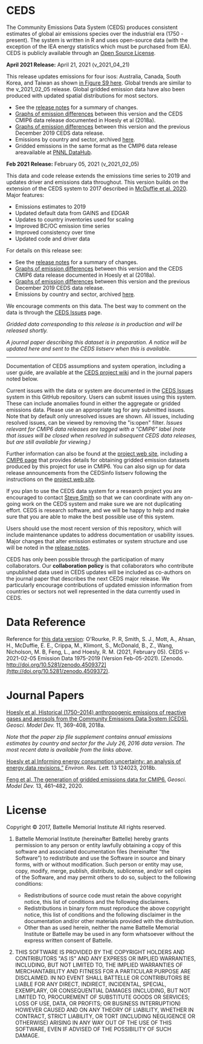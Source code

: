 # CEDS
The Community Emissions Data System (CEDS) produces consistent estimates of global air emissions species over the industrial era (1750 - present). The system is written in R and uses open-source data (with the exception of the IEA energy statistics which must be purchased from IEA). CEDS is publicly available through an [Open Source License](#license-section).

**April 2021 Release:** April 21, 2021 (v\_2021\_04\_21)

This release updates emissions for four isos: Australia, Canada, South Korea, and Taiwan as shown [in Figure S9 here](./documentation/Version_comparison_figures_v_2021_04_21_vs_v_2021_02_05.pdf). Global trends are similar to the v\_2021\_02\_05 release. Global gridded emission data have also been produced with updated spatial distributions for most sectors.

* See the [release notes](https://github.com/JGCRI/CEDS/wiki/Release-Notes) for a summary of changes.
* [Graphs of emission differences](./documentation/Version_comparison_figures_v_2021_04_21_vs_v_2016_07_16(CMIP6).pdf) between this version and the CEDS CMIP6 data release documented in Hoesly et al (2018a). 
* [Graphs of emission differences](./documentation/Version_comparison_figures_v_2021_04_21_vs_v_2019_12_23.pdf) between this version and the previous December 2019 CEDS data release. 
* Emissions by country and sector, archived [here](http://doi.org/10.5281/zenodo.4737769).
* Gridded emissions in the same format as the CMIP6 data release areavailable at [PNNL DataHub](https://data.pnnl.gov/dataset/CEDS-4-21-21).


**Feb 2021 Release:** February 05, 2021 (v\_2021\_02\_05)

This data and code release extends the emissions time series to 2019 and updates driver and emissions data throughout. This version builds on the extension of the CEDS system to 2017 described in [McDuffie et al. 2020](https://essd.copernicus.org/preprints/essd-2020-103/). Major features:

* Emissions estimates to 2019
* Updated default data from GAINS and EDGAR
* Updates to country inventories used for scaling
* Improved BC/OC emission time series
* Improved consistency over time
* Updated code and driver data

For details on this release see:

* See the [release notes](https://github.com/JGCRI/CEDS/wiki/Release-Notes) for a summary of changes.
* [Graphs of emission differences](./documentation/Version_comparison_figures_v_2021_02_05_vs_v_2016_07_16(CMIP6).pdf) between this version and the CEDS CMIP6 data release documented in Hoesly et al (2018a). 
* [Graphs of emission differences](./documentation/Version_comparison_figures_v_2021_02_05_vs_v_2019_12_23.pdf) between this version and the previous December 2019 CEDS data release. 
* Emissions by country and sector, archived [here](http://doi.org/10.5281/zenodo.4509372).

We encourage comments on this data. The best way to comment on the data is through the [CEDS Issues](https://github.com/JGCRI/CEDS/issues) page.

_Gridded data corresponding to this release is in production and will be released shortly._

_A journal paper describing this dataset is in preparation. A notice will be updated here and sent to the CEDS listserv when this is available._

***

Documentation of CEDS assumptions and system operation, including a user guide, are available at the [CEDS project wiki](https://github.com/JGCRI/CEDS/wiki) and in the journal papers noted below. 

Current issues with the data or system are documented in the [CEDS Issues](https://github.com/JGCRI/CEDS/issues) system in this GitHub repository. Users can submit issues using this system. These can include anomalies found in either the aggregate or gridded emissions data. Please use an appropriate tag for any submitted issues. Note that by default only unresolved issues are shown. All issues, including resolved issues, can be viewed by removing the "is:open" filter. *Issues relevant for CMIP6 data releases are tagged with a “CMIP6” label (note that issues will be closed when resolved in subsequent CEDS data releases, but are still available for viewing.)*

Further information can also be found at the [project web site](http://www.globalchange.umd.edu/ceds/), including a [CMIP6 page](http://www.globalchange.umd.edu/ceds/ceds-cmip6-data/) that provides details for obtaining gridded emission datasets produced by this project for use in CMIP6. You can also sign up for data release announcements from the CEDSinfo listserv following the instructions on the [project web site](http://www.globalchange.umd.edu/ceds/).

If you plan to use the CEDS data system for a research project you are encouraged to contact [Steve Smith](mailto:ssmith@pnnl.gov) so that we can coordinate with any on-going work on the CEDS system and make sure we are not duplicating effort. CEDS is research software, and we will be happy to help and make sure that you are able to make the best possible use of this system.

Users should use the most recent version of this repository, which will include maintenance updates to address documentation or usability issues. Major changes that alter emission estimates or system structure and use will be noted in the [release notes](https://github.com/JGCRI/CEDS/wiki/Release-Notes).

CEDS has only been possible through the participation of many collaborators. Our **collaboration policy** is that collaborators who contribute unpublished data used in CEDS updates will be included as co-authors on the journal paper that describes the next CEDS major release. We particularly encourage contributions of updated emission information from countries or sectors not well represented in the data currently used in CEDS.

# Data Reference

Reference for [this data version](https://github.com/JGCRI/CEDS/wiki/Release-Notes):
O'Rourke, P. R, Smith, S. J., Mott, A., Ahsan, H., McDuffie, E. E., Crippa, M., Klimont, S., McDonald, B., Z., Wang, Nicholson, M. B, Feng, L., and Hoesly, R. M. (2021, February 05). CEDS v-2021-02-05 Emission Data 1975-2019 (Version Feb-05-2021). [Zenodo. http://doi.org/10.5281/zenodo.4509372](http://doi.org/10.5281/zenodo.4509372).

# Journal Papers
[Hoesly et al, Historical (1750–2014) anthropogenic emissions of reactive gases and aerosols from the Community Emissions Data System (CEDS). ](https://www.geosci-model-dev.net/11/369/2018/gmd-11-369-2018.html) _Geosci. Model Dev._ 11, 369-408, 2018a.

_Note that the paper zip file supplement contains annual emissions estimates by country and sector for the July 26, 2016 data version. The most recent data is available from the links above._

[Hoesly et al Informing energy consumption uncertainty: an analysis of energy data revisions.”](https://iopscience.iop.org/article/10.1088/1748-9326/aaebc3/meta) _Environ. Res. Lett._ 13 124023, 2018b.

[Feng et al, The generation of gridded emissions data for CMIP6.](https://gmd.copernicus.org/articles/13/461/2020/) _Geosci. Model Dev._ 13, 461–482, 2020.

# <a name="license-section"></a>License
Copyright © 2017, Battelle Memorial Institute
All rights reserved.

1.	Battelle Memorial Institute (hereinafter Battelle) hereby grants permission to any person or entity lawfully obtaining a copy of this software and associated documentation files (hereinafter “the Software”) to redistribute and use the Software in source and binary forms, with or without modification.  Such person or entity may use, copy, modify, merge, publish, distribute, sublicense, and/or sell copies of the Software, and may permit others to do so, subject to the following conditions:

    * Redistributions of source code must retain the above copyright notice, this list of conditions and the following disclaimers. 
    * Redistributions in binary form must reproduce the above copyright notice, this list of conditions and the following disclaimer in the documentation and/or other materials provided with the distribution. 
    * Other than as used herein, neither the name Battelle Memorial Institute or Battelle may be used in any form whatsoever without the express written consent of Battelle.

2.	THIS SOFTWARE IS PROVIDED BY THE COPYRIGHT HOLDERS AND CONTRIBUTORS "AS IS" AND ANY EXPRESS OR IMPLIED WARRANTIES, INCLUDING, BUT NOT LIMITED TO, THE IMPLIED WARRANTIES OF MERCHANTABILITY AND FITNESS FOR A PARTICULAR PURPOSE ARE DISCLAIMED. IN NO EVENT SHALL BATTELLE OR CONTRIBUTORS BE LIABLE FOR ANY DIRECT, INDIRECT, INCIDENTAL, SPECIAL, EXEMPLARY, OR CONSEQUENTIAL DAMAGES (INCLUDING, BUT NOT LIMITED TO, PROCUREMENT OF SUBSTITUTE GOODS OR SERVICES; LOSS OF USE, DATA, OR PROFITS; OR BUSINESS INTERRUPTION) HOWEVER CAUSED AND ON ANY THEORY OF LIABILITY, WHETHER IN CONTRACT, STRICT LIABILITY, OR TORT (INCLUDING NEGLIGENCE OR OTHERWISE) ARISING IN ANY WAY OUT OF THE USE OF THIS SOFTWARE, EVEN IF ADVISED OF THE POSSIBILITY OF SUCH DAMAGE.
